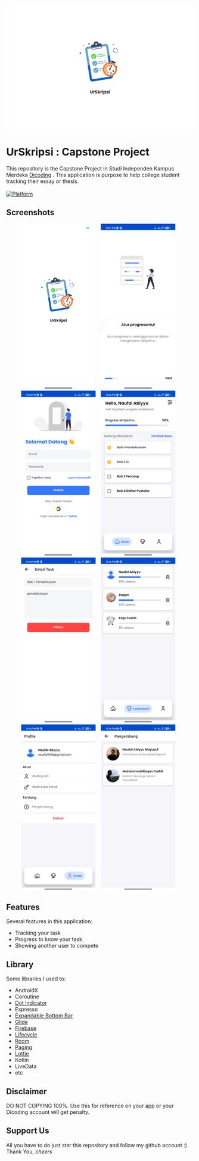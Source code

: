 <img src="/Screenshot/Logo.png"
        alt="Logo"        
        width="1000" />
        
# UrSkripsi : Capstone Project
This repository is the Capstone Project in Studi Independen Kampus Merdeka [Dicoding](dicoding.com) . This application is purpose to help college student tracking their essay or thesis.<br><br>
 [![Platform](https://img.shields.io/badge/platform-Android-green.svg)](http://developer.android.com/index.html)

## Screenshots
<p align="center">
    <img src="/Screenshot/1.jpg"
        alt="Splash Screen"    
        style="margin-right: 10px;"    
        width="200" />
    <img src="/Screenshot/2.jpg"
        alt="On Boarding"    
        style="margin-right: 10px;"    
        width="200" />
    <img src="/Screenshot/5.jpg"
        alt="Login screen"    
        style="margin-right: 10px;"    
        width="200" />
    <img src="/Screenshot/8.jpg"
        alt="Main Activity"    
        style="margin-right: 10px;"    
        width="200" />
     <img src="/Screenshot/9.jpg"
        alt="Detail"    
        style="margin-right: 10px;"    
        width="200" />
    <img src="/Screenshot/10.jpg"
        alt="Leaderboard Screen"    
        style="margin-right: 10px;"    
        width="200" />
    <img src="/Screenshot/11.jpg"
        alt="Profile screen"    
        style="margin-right: 10px;"    
        width="200" />
     <img src="/Screenshot/14.jpg"
        alt="Profile screen"    
        style="margin-right: 10px;"    
        width="200" />
</p>

## Features
Several features in this application:
- Tracking your task
- Progress to know your task
- Showing another user to compete

## Library
Some libraries I used to:
- AndroidX
- Coroutine
- [Dot Indicator](https://github.com/tommybuonomo/dotsindicator)
- Espresso
- [Expandable Bottom Bar](https://github.com/st235/ExpandableBottomBar)
- [Glide](https://github.com/bumptech/glide)
- [Firebase](https://firebase.google.com/docs/android/setup)
- [Lifecycle](https://developer.android.com/jetpack/androidx/releases/lifecycle)
- [Room](https://developer.android.com/training/data-storage/room)
- [Paging](https://developer.android.com/topic/libraries/architecture/paging)
- [Lottie](https://airbnb.io/lottie/#/android)
- Kotlin
- LiveData
- etc

## Disclaimer
DO NOT COPYING 100%. Use this for reference on your app or your Dicoding account will get penalty.

## Support Us
All you have to do just star this repository and follow my github account :)<br>
Thank You, *cheers*

